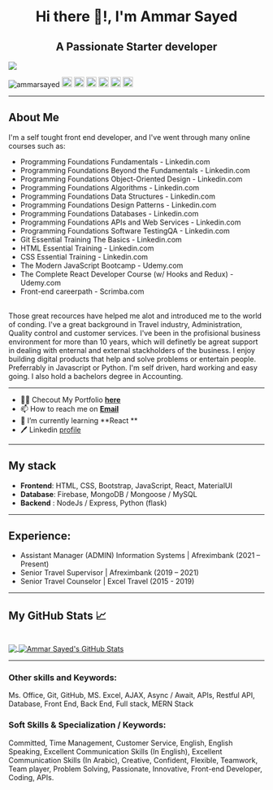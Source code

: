 <!--
**AmmarSayed/AmmarSayed** is a ✨ _special_ ✨ repository because its `README.md` (this file) appears on your GitHub profile.

Here are some ideas to get you started:

- 🔭 I’m currently working on ...
- 🌱 I’m currently learning ...
- 👯 I’m looking to collaborate on ...
- 🤔 I’m looking for help with ...
- 💬 Ask me about ...
- 📫 How to reach me: ...
- 😄 Pronouns: ...
- ⚡ Fun fact: ...
-->


<h1 align="center">Hi there 👋!, I'm Ammar Sayed</h1>
<h2 align="center">A Passionate Starter developer</h2>

<img src="https://images.unsplash.com/photo-1462331940025-496dfbfc7564?ixlib=rb-1.2.1&ixid=MnwxMjA3fDB8MHxwaG90by1wYWdlfHx8fGVufDB8fHx8&auto=format&fit=crop&w=1400&h=500&&q=80">

<p align="left">
  <img src="https://komarev.com/ghpvc/?username=ammarsayed" alt="ammarsayed" />
  <img src="https://img.icons8.com/color/48/000000/javascript.png" alt="git" width="20" height="20"/>
  <img src="https://img.icons8.com/color/48/000000/linux.png" alt="linux" width="20" height="20"/> 
  <img src="https://img.icons8.com/color/48/000000/bootstrap.png" alt="bootstrap" width="20" height="20"/>
  <img src="https://img.icons8.com/color/48/000000/git.png" alt="git" width="20" height="20"/> 
  <img src="https://img.icons8.com/color/48/000000/nodejs.png" alt="nodejs" width="20" height="20"/> 
  <img src="https://img.icons8.com/color/48/000000/python.png" alt="python" width="20" height="20"/>
</p>

<hr>

<h2>About Me </h2>

<p>I'm a self tought front end developer, and I've went through many online courses such as:</p> 

  - Programming Foundations Fundamentals - Linkedin.com
  - Programming Foundations Beyond the Fundamentals - Linkedin.com
  - Programming Foundations Object-Oriented Design - Linkedin.com
  - Programming Foundations Algorithms - Linkedin.com
  - Programming Foundations Data Structures - Linkedin.com
  - Programming Foundations Design Patterns - Linkedin.com
  - Programming Foundations Databases - Linkedin.com
  - Programming Foundations APIs and Web Services - Linkedin.com
  - Programming Foundations Software TestingQA - Linkedin.com
  - Git Essential Training The Basics - Linkedin.com
  - HTML Essential Training - Linkedin.com
  - CSS Essential Training - Linkedin.com
  - The Modern JavaScript Bootcamp - Udemy.com
  - The Complete React Developer Course (w/ Hooks and Redux)  - Udemy.com
  - Front-end careerpath - Scrimba.com
  

<br>
Those great recources have helped me alot and introduced me to the world of conding.
I've a great background in Travel industry, Administration, Quality control and customer services.
I've been in the profisional business environment for more than 10 years,
which will definetly be agreat support in dealing with enternal and external stackholders of the business.
I enjoy building digital products that help and solve problems or entertain people. Preferrably in Javascript or Python.
I'm self driven, hard working and easy going. I also hold a bachelors degree in Accounting.


<hr>

- 👨‍💻 Checout My Portfolio **[here](#)**
- 📫 How to reach me on **[Email](ammarsayed1988@gmail.com)**
- 🌱 I’m currently learning **React **
- 🖊️ Linkedin [profile](https://www.linkedin.com/in/ammarsayed/)

<hr>

<h2>My stack </h2>

- **Frontend**: HTML, CSS, Bootstrap, JavaScript, React, MaterialUI
- **Database**: Firebase, MongoDB / Mongoose / MySQL
- **Backend** : NodeJs / Express, Python (flask)

<hr>

## Experience:

* Assistant Manager (ADMIN) Information Systems | Afreximbank (2021 – Present)
* Senior Travel Supervisor | Afreximbank (2019 – 2021)
* Senior Travel Counselor | Excel Travel (2015 - 2019)

<hr>

## My GitHub Stats &#x1f4c8;

<br>
<a href="https://github.com/ammarsayed/ammarsayed">
  <img align="center" src="https://github-readme-stats.vercel.app/api/top-langs/?username=ammarsayed&hide=c,makefile,html&title_color=ffffff&text_color=c9cacc&icon_color=2bbc8b&bg_color=1d1f21" />
</a>
<a href="https://github.com/ammarsayed/ammarsayed">
  <img align="center" src="https://github-readme-stats.vercel.app/api?username=ammarsayed&show_icons=true&line_height=27&count_private=true&title_color=ffffff&text_color=c9cacd&icon_color=2bbc8a&bg_color=1d1f21" alt="Ammar Sayed's GitHub Stats" />
</a>

<hr>

### Other skills and Keywords:
Ms. Office, Git, GitHub, MS. Excel, AJAX, Async / Await, APIs, Restful API, Database, Front End, Back End, Full stack, MERN Stack

### Soft Skills & Specialization / Keywords:
Committed, Time Management, Customer Service, English, English Speaking, Excellent Communication Skills (In English), Excellent Communication Skills (In Arabic), Creative, Confident, Flexible, Teamwork, Team player, Problem Solving, Passionate, Innovative, Front-end Developer, Coding, APIs.
